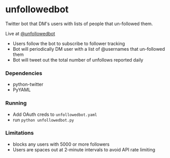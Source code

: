 # unfollowedbot
Twitter bot that DM's users with lists of people that un-followed them.

Live at [@unfollowedbot](https://twitter.com/unfollowedbot)
- Users follow the bot to subscribe to follower tracking
- Bot will periodically DM user with a list of @usernames that un-followed them
- Bot will tweet out the total number of unfollows reported daily

### Dependencies
- python-twitter
- PyYAML

### Running
- Add OAuth creds to `unfollowedbot.yaml`
- run `python unfollowedbot.py`

### Limitations
- blocks any users with 5000 or more followers
- Users are spaces out at 2-minute intervals to avoid API rate limiting
